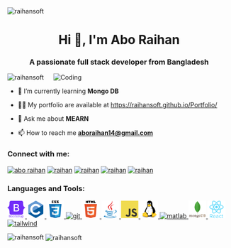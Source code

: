 
<img src="https://repository-images.githubusercontent.com/588181932/e36ec678-7984-4cdd-8e4c-a3932772ff8e" alt="raihansoft"/>

<h1 align="center">Hi 👋, I'm Abo Raihan</h1>
<h3 align="center">A passionate full stack developer from Bangladesh</h3>


<img align="right" alt="Coding" width="400" src="https://camo.githubusercontent.com/243dae85e412a143cfd923d28c88e95b6950ecd42b563e161d83d56e393275e3/68747470733a2f2f692e67696665722e636f6d2f6f726967696e2f32322f32323635376238613537376638353838323763356434366461633332636635332e676966"/>



<p align="left"> <img src="https://komarev.com/ghpvc/?username=raihansoft&label=Profile%20views&color=0e75b6&style=flat" alt="raihansoft" /> </p>

- 🌱 I’m currently learning **Mongo DB**

- 👨‍💻 My portfolio are available at https://raihansoft.github.io/Portfolio/

- 💬 Ask me about **MEARN**

- 📫 How to reach me **aboraihan14@gmail.com**

<h3 align="left">Connect with me:</h3>
<p align="left">
<a href="https://linkedin.com/in/ https://www.linkedin.com/in/abo-raihan-b07774298/" target="blank"><img align="center" src="https://raw.githubusercontent.com/rahuldkjain/github-profile-readme-generator/master/src/images/icons/Social/linked-in-alt.svg" alt="abo raihan" height="30" width="40" /></a>
<a href="https://fb.com/raihan" target="blank"><img align="center" src="https://raw.githubusercontent.com/rahuldkjain/github-profile-readme-generator/master/src/images/icons/Social/facebook.svg" alt="raihan" height="30" width="40" /></a>
<a href="https://www.hackerrank.com/raihan" target="blank"><img align="center" src="https://raw.githubusercontent.com/rahuldkjain/github-profile-readme-generator/master/src/images/icons/Social/hackerrank.svg" alt="raihan" height="30" width="40" /></a>
<a href="https://codeforces.com/profile/raihan" target="blank"><img align="center" src="https://raw.githubusercontent.com/rahuldkjain/github-profile-readme-generator/master/src/images/icons/Social/codeforces.svg" alt="raihan" height="30" width="40" /></a>
<a href="https://www.leetcode.com/raihan" target="blank"><img align="center" src="https://raw.githubusercontent.com/rahuldkjain/github-profile-readme-generator/master/src/images/icons/Social/leet-code.svg" alt="raihan" height="30" width="40" /></a>
</p>

<h3 align="left">Languages and Tools:</h3>
<p align="left"> <a href="https://getbootstrap.com" target="_blank" rel="noreferrer"> <img src="https://raw.githubusercontent.com/devicons/devicon/master/icons/bootstrap/bootstrap-plain-wordmark.svg" alt="bootstrap" width="40" height="40"/> </a> <a href="https://www.cprogramming.com/" target="_blank" rel="noreferrer"> <img src="https://raw.githubusercontent.com/devicons/devicon/master/icons/c/c-original.svg" alt="c" width="40" height="40"/> </a> <a href="https://www.w3schools.com/css/" target="_blank" rel="noreferrer"> <img src="https://raw.githubusercontent.com/devicons/devicon/master/icons/css3/css3-original-wordmark.svg" alt="css3" width="40" height="40"/> </a> <a href="https://git-scm.com/" target="_blank" rel="noreferrer"> <img src="https://www.vectorlogo.zone/logos/git-scm/git-scm-icon.svg" alt="git" width="40" height="40"/> </a> <a href="https://www.w3.org/html/" target="_blank" rel="noreferrer"> <img src="https://raw.githubusercontent.com/devicons/devicon/master/icons/html5/html5-original-wordmark.svg" alt="html5" width="40" height="40"/> </a> <a href="https://www.java.com" target="_blank" rel="noreferrer"> <img src="https://raw.githubusercontent.com/devicons/devicon/master/icons/java/java-original.svg" alt="java" width="40" height="40"/> </a> <a href="https://developer.mozilla.org/en-US/docs/Web/JavaScript" target="_blank" rel="noreferrer"> <img src="https://raw.githubusercontent.com/devicons/devicon/master/icons/javascript/javascript-original.svg" alt="javascript" width="40" height="40"/> </a> <a href="https://www.linux.org/" target="_blank" rel="noreferrer"> <img src="https://raw.githubusercontent.com/devicons/devicon/master/icons/linux/linux-original.svg" alt="linux" width="40" height="40"/> </a> <a href="https://www.mathworks.com/" target="_blank" rel="noreferrer"> <img src="https://upload.wikimedia.org/wikipedia/commons/2/21/Matlab_Logo.png" alt="matlab" width="40" height="40"/> </a> <a href="https://www.mongodb.com/" target="_blank" rel="noreferrer"> <img src="https://raw.githubusercontent.com/devicons/devicon/master/icons/mongodb/mongodb-original-wordmark.svg" alt="mongodb" width="40" height="40"/> </a> <a href="https://reactjs.org/" target="_blank" rel="noreferrer"> <img src="https://raw.githubusercontent.com/devicons/devicon/master/icons/react/react-original-wordmark.svg" alt="react" width="40" height="40"/> </a> <a href="https://tailwindcss.com/" target="_blank" rel="noreferrer"> <img src="https://www.vectorlogo.zone/logos/tailwindcss/tailwindcss-icon.svg" alt="tailwind" width="40" height="40"/> </a> </p>

<p><img align="left" src="https://github-readme-stats.vercel.app/api/top-langs?username=raihansoft&show_icons=true&locale=en&layout=compact" alt="raihansoft" /></p>

<p>&nbsp;<img align="center" src="https://github-readme-stats.vercel.app/api?username=raihansoft&show_icons=true&locale=en" alt="raihansoft" /></p>

